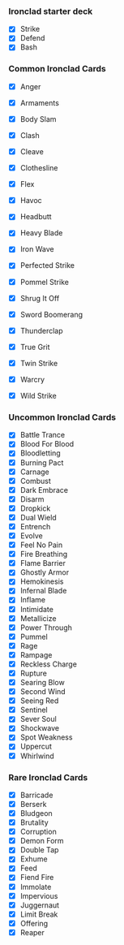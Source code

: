 ### Ironclad starter deck
- [x] Strike
- [x] Defend
- [x] Bash

### Common Ironclad Cards
- [x] Anger
- [x] Armaments
- [x] Body Slam
- [x] Clash
- [x] Cleave
- [x] Clothesline
- [x] Flex
- [x] Havoc
- [x] Headbutt
- [x] Heavy Blade
- [x] Iron Wave
- [x] Perfected Strike
- [x] Pommel Strike
- [x] Shrug It Off
- [x] Sword Boomerang
- [x] Thunderclap
- [x] True Grit
- [x] Twin Strike
- [x] Warcry
- [x] Wild Strike


### Uncommon Ironclad Cards
- [x] Battle Trance
- [x] Blood For Blood
- [x] Bloodletting
- [x] Burning Pact
- [x] Carnage
- [x] Combust
- [x] Dark Embrace
- [x] Disarm
- [x] Dropkick
- [x] Dual Wield
- [x] Entrench
- [x] Evolve
- [x] Feel No Pain
- [x] Fire Breathing
- [x] Flame Barrier
- [x] Ghostly Armor
- [x] Hemokinesis
- [x] Infernal Blade
- [x] Inflame
- [x] Intimidate
- [x] Metallicize
- [x] Power Through
- [x] Pummel
- [x] Rage
- [x] Rampage
- [x] Reckless Charge
- [x] Rupture
- [x] Searing Blow
- [x] Second Wind
- [x] Seeing Red
- [x] Sentinel
- [x] Sever Soul
- [x] Shockwave
- [x] Spot Weakness
- [x] Uppercut
- [x] Whirlwind

### Rare Ironclad Cards
- [x] Barricade
- [x] Berserk
- [x] Bludgeon
- [x] Brutality
- [x] Corruption
- [x] Demon Form
- [x] Double Tap
- [x] Exhume
- [x] Feed
- [x] Fiend Fire
- [x] Immolate
- [x] Impervious
- [x] Juggernaut
- [x] Limit Break
- [x] Offering
- [x] Reaper